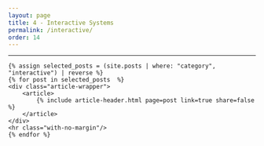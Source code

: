 ```yaml
---
layout: page
title: 4 - Interactive Systems
permalink: /interactive/
order: 14
---
```


<div id="search-results">
    <hr id="first-hr" class="with-no-margin"/>


    {% assign selected_posts = (site.posts | where: "category", "interactive") | reverse %}
    {% for post in selected_posts  %}
    <div class="article-wrapper">
        <article>
            {% include article-header.html page=post link=true share=false %}
        </article>
    </div>
    <hr class="with-no-margin"/>
    {% endfor %}
</div>
